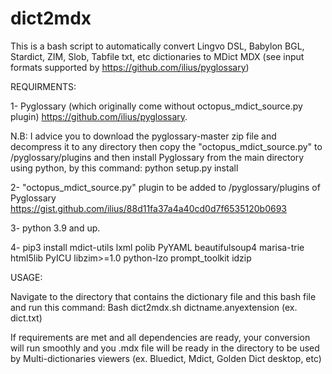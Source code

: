 # dict2mdx
This is a bash script to automatically convert Lingvo DSL, Babylon BGL, Stardict, ZIM, Slob, Tabfile txt, etc dictionaries to MDict MDX (see input formats supported by https://github.com/ilius/pyglossary)

REQUIRMENTS: 

1- Pyglossary (which originally come without octopus_mdict_source.py plugin)
https://github.com/ilius/pyglossary.

N.B: I advice you to download the pyglossary-master zip file and decompress it to any directory then copy the "octopus_mdict_source.py" to /pyglossary/plugins and then install Pyglossary from the main directory using python, by this command: python setup.py install

2- "octopus_mdict_source.py" plugin to be added to /pyglossary/plugins of Pyglossary
https://gist.github.com/ilius/88d11fa37a4a40cd0d7f6535120b0693

3- python 3.9 and up.

4- pip3 install mdict-utils lxml polib PyYAML beautifulsoup4 marisa-trie html5lib PyICU libzim>=1.0 python-lzo prompt_toolkit idzip



USAGE:

Navigate to the directory that contains the dictionary file and this bash file and run this command:
Bash dict2mdx.sh dictname.anyextension (ex. dict.txt)

If requirements are met and all dependencies are ready, your conversion will run smoothly and you .mdx file will be ready in the directory to be used by Multi-dictionaries viewers (ex. Bluedict, Mdict, Golden Dict desktop, etc)
